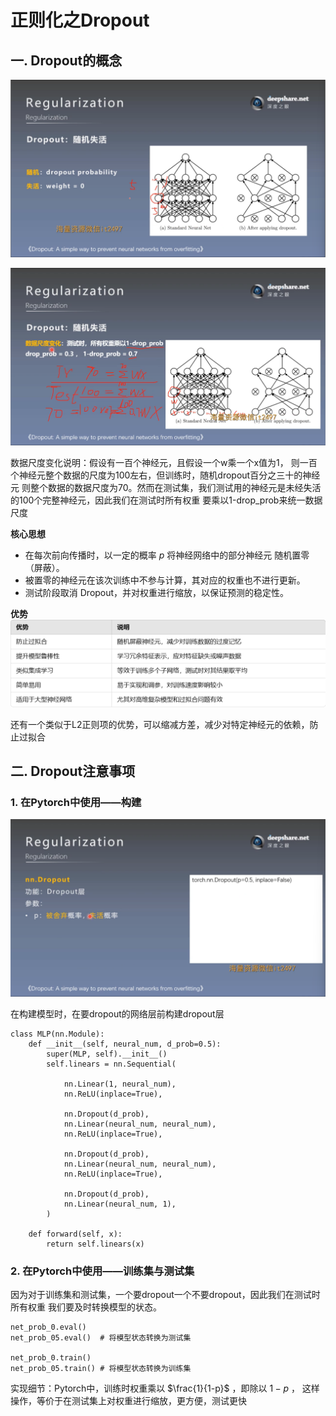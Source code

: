 # 正则化之Dropout
## 一. Dropout的概念
![1](pcs/1.png "1")

![2](pcs/2.png "2")

数据尺度变化说明：假设有一百个神经元，且假设一个w乘一个x值为1，
则一百个神经元整个数据的尺度为100左右，但训练时，随机dropout百分之三十的神经元
则整个数据的数据尺度为70。然而在测试集，我们测试用的神经元是未经失活的100个完整神经元，因此我们在测试时所有权重
要乘以1-drop_prob来统一数据尺度

**核心思想**
- 在每次前向传播时，以一定的概率 $p$ 将神经网络中的部分神经元 随机置零（屏蔽）。
- 被置零的神经元在该次训练中不参与计算，其对应的权重也不进行更新。
- 测试阶段取消 Dropout，并对权重进行缩放，以保证预测的稳定性。

**优势**
![3](pcs/3.png "3")

还有一个类似于L2正则项的优势，可以缩减方差，减少对特定神经元的依赖，防止过拟合

## 二. Dropout注意事项
### 1. 在Pytorch中使用——构建
![4](pcs/4.png "4")

在构建模型时，在要dropout的网络层前构建dropout层
```
class MLP(nn.Module):
    def __init__(self, neural_num, d_prob=0.5):
        super(MLP, self).__init__()
        self.linears = nn.Sequential(

            nn.Linear(1, neural_num),
            nn.ReLU(inplace=True),

            nn.Dropout(d_prob),
            nn.Linear(neural_num, neural_num),
            nn.ReLU(inplace=True),

            nn.Dropout(d_prob),
            nn.Linear(neural_num, neural_num),
            nn.ReLU(inplace=True),

            nn.Dropout(d_prob),
            nn.Linear(neural_num, 1),
        )

    def forward(self, x):
        return self.linears(x)
```
### 2. 在Pytorch中使用——训练集与测试集
因为对于训练集和测试集，一个要dropout一个不要dropout，因此我们在测试时所有权重
我们要及时转换模型的状态。
```
net_prob_0.eval()
net_prob_05.eval()  # 将模型状态转换为测试集

net_prob_0.train()
net_prob_05.train() # 将模型状态转换为训练集
```

实现细节：Pytorch中，训练时权重乘以 $\frac{1}{1-p}$ ，即除以 $1-p$ ，
这样操作，等价于在测试集上对权重进行缩放，更方便，测试更快



